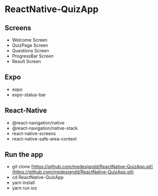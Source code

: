 # ReactNative-QuizApp

## Screens

- Welcome Screen
- QuizPage Screen
- Questions Screen
- ProgressBar Screen
- Result Screen

## Expo

- expo
- expo-status-bar

## React-Native

- @react-navigation/native
- @react-navigation/native-stack
- react-native-screens
- react-native-safe-area-context

## Run the app

- git clone [https://github.com/medesigndd/ReactNative-QuizApp.git](https://github.com/medesigndd/ReactNative-QuizApp.git)
- cd ReactNative-QuizApp
- yarn install
- yarn run ios
